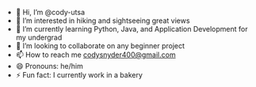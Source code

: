 - 👋 Hi, I’m @cody-utsa
- 👀 I’m interested in hiking and sightseeing great views
- 🌱 I’m currently learning Python, Java, and Application Development for my undergrad
- 💞️ I’m looking to collaborate on any beginner project
- 📫 How to reach me codysnyder400@gmail.com
- 😄 Pronouns: he/him
- ⚡ Fun fact: I currently work in a bakery

<!---
cody-utsa/cody-utsa is a ✨ special ✨ repository because its `README.md` (this file) appears on your GitHub profile.
You can click the Preview link to take a look at your changes.
--->
